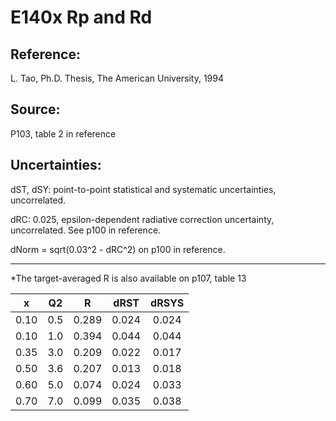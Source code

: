 # E140x Rp and Rd
## Reference: 
L. Tao, Ph.D. Thesis, The American University, 1994
## Source: 
P103, table 2 in reference

## Uncertainties: 

dST, dSY: point-to-point statistical and systematic uncertainties, uncorrelated.

dRC: 0.025, epsilon-dependent radiative correction uncertainty, uncorrelated. See p100 in reference.

dNorm = sqrt(0.03^2 - dRC^2) on p100 in reference.

-------------------------------------------------
*The target-averaged R is also available on p107, table 13

|x    |  Q2 |  R    |  dRST | dRSYS|
|:--: |:--: |:--:   |:--:   |:--:  |
|0.10 | 0.5 | 0.289 | 0.024 | 0.024|
|0.10 | 1.0 | 0.394 | 0.044 | 0.044|
|0.35 | 3.0 | 0.209 | 0.022 | 0.017|
|0.50 | 3.6 | 0.207 | 0.013 | 0.018|
|0.60 | 5.0 | 0.074 | 0.024 | 0.033|
|0.70 | 7.0 | 0.099 | 0.035 | 0.038|


